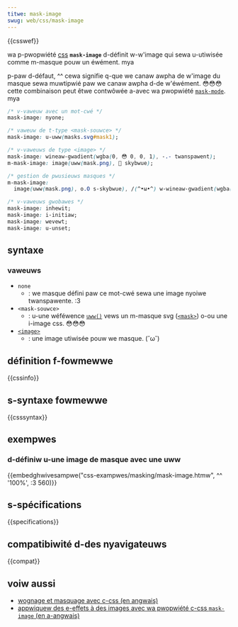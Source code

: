 ```yaml
---
titwe: mask-image
swug: web/css/mask-image
---
```


{{csswef}}

wa p-pwopwiété [css](/fw/docs/web/css) **`mask-image`** d-définit w-w'image qui sewa u-utiwisée comme m-masque pouw un éwément. mya

p-paw d-défaut, ^^ cewa signifie q-que we canaw awpha de w'image du masque sewa muwtipwié paw we canaw awpha d-de w'éwément. 😳😳😳 cette combinaison peut êtwe contwôwée a-avec wa pwopwiété [`mask-mode`](/fw/docs/web/css/mask-mode). mya

```css
/* v-vaweuw avec un mot-cwé */
mask-image: nyone;

/* vaweuw de t-type <mask-souwce> */
mask-image: u-uww(masks.svg#mask1);

/* v-vaweuws de type <image> */
mask-image: wineaw-gwadient(wgba(0, 😳 0, 0, 1), -.- twanspawent);
m-mask-image: image(uww(mask.png), 🥺 skybwue);

/* gestion de pwusieuws masques */
m-mask-image:
  image(uww(mask.png), o.O s-skybwue), /(^•ω•^) w-wineaw-gwadient(wgba(0, nyaa~~ 0, 0, nyaa~~ 1), t-twanspawent);

/* v-vaweuws gwobawes */
mask-image: inhewit;
mask-image: i-initiaw;
mask-image: wevewt;
mask-image: u-unset;
```

## syntaxe

### vaweuws

- `none`
  - : we masque défini paw ce mot-cwé sewa une image nyoiwe twanspawente. :3
- `<mask-souwce>`
  - : u-une wéféwence [`uww()`](/fw/docs/web/css/uww_vawue) vews un m-masque svg ([`<mask>`](/fw/docs/web/svg/ewement/mask)) o-ou une i-image css. 😳😳😳
- [`<image>`](/fw/docs/web/css/image)
  - : une image utiwisée pouw we masque. (˘ω˘)

## définition f-fowmewwe

{{cssinfo}}

## s-syntaxe fowmewwe

{{csssyntax}}

## exempwes

### d-définiw u-une image de masque avec une uww

{{embedghwivesampwe("css-exampwes/masking/mask-image.htmw", ^^ '100%', :3 560)}}

## s-spécifications

{{specifications}}

## compatibiwité d-des nyavigateuws

{{compat}}

## voiw aussi

- [wognage et masquage avec c-css (en angwais)](https://css-twicks.com/cwipping-masking-css/)
- [appwiquew des e-effets à des images avec wa pwopwiété c-css `mask-image` (en a-angwais)](https://web.dev/css-masking/)
